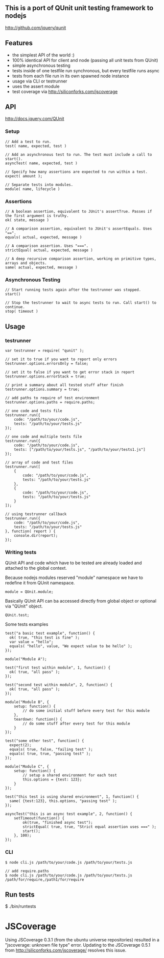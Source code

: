## This is a port of QUnit unit testing framework to nodejs

http://github.com/jquery/qunit

## Features
 * the simplest API of the world :)
 * 100% identical API for client and node (passing all unit tests from QUnit)
 * simple asynchronous testing
 * tests inside of one testfile run synchronous, but every testfile runs async
 * tests from each file run in its own spawned node instance
 * usage via CLI or testrunner
 * uses the assert module
 * test coverage via http://siliconforks.com/jscoverage

## API
http://docs.jquery.com/QUnit

### Setup
    // Add a test to run.
    test( name, expected, test )
    
    // Add an asynchronous test to run. The test must include a call to start().
    asyncTest( name, expected, test )
    
    // Specify how many assertions are expected to run within a test.
    expect( amount );
    
    // Separate tests into modules.
    module( name, lifecycle )
    
### Assertions
    // A boolean assertion, equivalent to JUnit's assertTrue. Passes if the first argument is truthy.
    ok( state, message )
    
    // A comparison assertion, equivalent to JUnit's assertEquals. Uses "==".
    equals( actual, expected, message )

    // A comparison assertion. Uses "===".
    strictEqual( actual, expected, message )

    // A deep recursive comparison assertion, working on primitive types, arrays and objects.
    same( actual, expected, message )

### Asynchronous Testing
    // Start running tests again after the testrunner was stopped.
    start()
    
    // Stop the testrunner to wait to async tests to run. Call start() to continue.
    stop( timeout )

## Usage

### testrunner
    
    var testrunner = require( "qunit" );
    
    // set it to true if you want to report only errors
    testrunner.options.errorsOnly = false;
    
    // set it to false if you want to get error stack in report     
    testrunner.options.errorStack = true;
    
    // print a summary about all tested stuff after finish
    testrunner.options.summary = true;
    
    // add paths to require of test environment
    testrunner.options.paths = require.paths;
    
    // one code and tests file
    testrunner.run({
        code: "/path/to/your/code.js",
        tests: "/path/to/your/tests.js"
    });
    
    // one code and multiple tests file
    testrunner.run({
        code: "/path/to/your/code.js",
        tests: ["/path/to/your/tests.js", "/path/to/your/tests1.js"]
    });    
    
    // array of code and test files
    testrunner.run([
        {
            code: "/path/to/your/code.js",
            tests: "/path/to/your/tests.js"
        },
        {
            code: "/path/to/your/code.js",
            tests: "/path/to/your/tests.js"
        }    
    ]);
    
    // using testrunner callback
    testrunner.run({
        code: "/path/to/your/code.js",
        tests: "/path/to/your/tests.js"
    }, function( report ) {
        console.dir(report);
    });    
    
### Writing tests

QUnit API and code which have to be tested are already loaded and attached to the global context. 

Because nodejs modules reserved "module" namespace we have to redefine it from QUnit namespace.     

    module = QUnit.module;

Basically QUnit API can ba accessed directly from global object or optional via "QUnit" object.

    QUnit.test;
    
Some tests examples    
    
    test("a basic test example", function() {
      ok( true, "this test is fine" );
      var value = "hello";
      equals( "hello", value, "We expect value to be hello" );
    });
    
    module("Module A");
    
    test("first test within module", 1, function() {
      ok( true, "all pass" );
    });
    
    test("second test within module", 2, function() {
      ok( true, "all pass" );
    });
    
    module("Module B", {
        setup: function() {
            // do some initial stuff before every test for this module
        },
        teardown: function() {
            // do some stuff after every test for this module
        }
    });
    
    test("some other test", function() {
      expect(2);
      equals( true, false, "failing test" );
      equals( true, true, "passing test" );
    });
    
    module("Module C", {
        setup: function() {
            // setup a shared environment for each test
            this.options = {test: 123};
        }
    });
    
    test("this test is using shared environment", 1, function() {
      same( {test:123}, this.options, "passing test" );
    });    
    
    asyncTest("this is an async test example", 2, function() {
        setTimeout(function() {
            ok(true, "finished async test");
            strictEqual( true, true, "Strict equal assertion uses ===" );
            start();
        }, 100);
    });
    
### CLI

    $ node cli.js /path/to/your/code.js /path/to/your/tests.js

    // add require.paths
    $ node cli.js /path/to/your/code.js /path/to/your/tests.js /path/for/require,/path1/for/require 

## Run tests
$ ./bin/runtests   

# JSCoverage

Using JSCoverage 0.3.1 (from the ubuntu universe repositories) resulted
in a "jscoverage: unknown file type" error.  Updating to the JSCoverage
0.5.1 from http://siliconforks.com/jscoverage/ resolves this issue.
